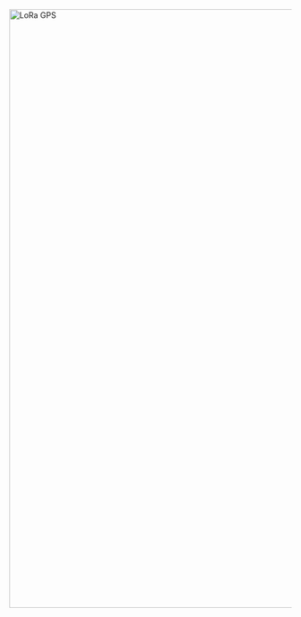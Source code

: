 <img width="1626" height="1068" alt="LoRa   GPS" src="https://github.com/user-attachments/assets/db900e75-c55b-4b62-88fa-57b54d145952" />

